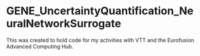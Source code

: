 # GENE_UncertaintyQuantification_NeuralNetworkSurrogate
This was created to hold code for my activities with VTT and the Eurofusion Advanced Computing Hub.
